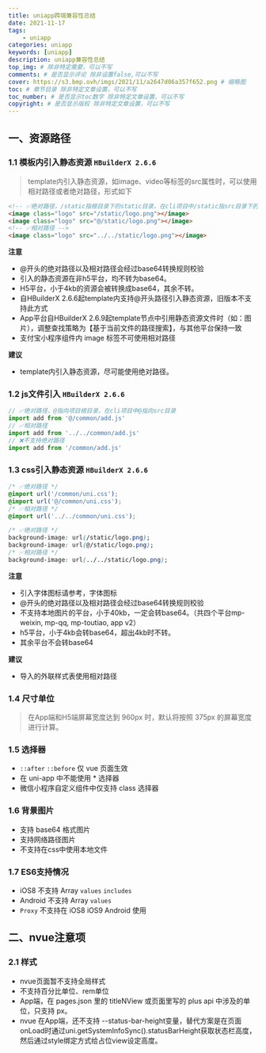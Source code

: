 ```yaml
---
title: uniapp跨端兼容性总结
date: 2021-11-17
tags: 
    - uniapp
categories: uniapp
keywords: [uniapp]
description: uniapp兼容性总结
top_img: # 除非特定需要，可以不写
comments: # 是否显示评论 除非设置false,可以不写
cover: https://s3.bmp.ovh/imgs/2021/11/a2647d06a357f652.png # 缩略图
toc: # 章节目录 除非特定文章设置，可以不写
toc_number: # 是否显示toc数字 除非特定文章设置，可以不写
copyright: # 是否显示版权 除非特定文章设置，可以不写
---
```


## 一、资源路径

### 1.1 模板内引入静态资源 `HBuilderX 2.6.6`
> template内引入静态资源，如image、video等标签的src属性时，可以使用相对路径或者绝对路径，形式如下

```html
<!-- ✅绝对路径，/static指根目录下的static目录，在cli项目中/static指src目录下的static目录 -->
<image class="logo" src="/static/logo.png"></image>
<image class="logo" src="@/static/logo.png"></image>
<!-- ✅相对路径 -->
<image class="logo" src="../../static/logo.png"></image>
```

**注意**

* @开头的绝对路径以及相对路径会经过base64转换规则校验
* 引入的静态资源在非h5平台，均不转为base64。
* H5平台，小于4kb的资源会被转换成base64，其余不转。
* 自HBuilderX 2.6.6起template内支持@开头路径引入静态资源，旧版本不支持此方式
* App平台自HBuilderX 2.6.9起template节点中引用静态资源文件时（如：图片），调整查找策略为【基于当前文件的路径搜索】，与其他平台保持一致
* 支付宝小程序组件内 image 标签不可使用相对路径

**建议**

* template内引入静态资源，尽可能使用绝对路径。


### 1.2 js文件引入 `HBuilderX 2.6.6`
```js
// ✅绝对路径，@指向项目根目录，在cli项目中@指向src目录
import add from '@/common/add.js'
// ✅相对路径
import add from '../../common/add.js'
// ❌不支持绝对路径
import add from '/common/add.js'
```


### 1.3 css引入静态资源 `HBuilderX 2.6.6`
```css
/* ✅绝对路径 */
@import url('/common/uni.css');
@import url('@/common/uni.css');
/* ✅相对路径 */
@import url('../../common/uni.css');

/* ✅绝对路径 */
background-image: url(/static/logo.png);
background-image: url(@/static/logo.png);
/* ✅相对路径 */
background-image: url(../../static/logo.png);
```

**注意**

* 引入字体图标请参考，字体图标
* @开头的绝对路径以及相对路径会经过base64转换规则校验
* 不支持本地图片的平台，小于40kb，一定会转base64。（共四个平台mp-weixin, mp-qq, mp-toutiao, app v2）
* h5平台，小于4kb会转base64，超出4kb时不转。
* 其余平台不会转base64

**建议**

* 导入的外联样式表使用相对路径


### 1.4 尺寸单位
> 在App端和H5端屏幕宽度达到 960px 时，默认将按照 375px 的屏幕宽度进行计算。


### 1.5 选择器
* `::after` `::before` 仅 vue 页面生效
* 在 uni-app 中不能使用 * 选择器
* 微信小程序自定义组件中仅支持 class 选择器


### 1.6 背景图片
* 支持 base64 格式图片
* 支持网络路径图片
* 不支持在css中使用本地文件


### 1.7 ES6支持情况
* iOS8 不支持 Array `values` `includes`
* Android 不支持 Array `values`
* `Proxy` 不支持在 iOS8	iOS9 Android 使用


## 二、nvue注意项

### 2.1 样式

* nvue页面暂不支持全局样式
* 不支持百分比单位、rem单位
* App端，在 pages.json 里的 titleNView 或页面里写的 plus api 中涉及的单位，只支持 px。
* nvue 在App端，还不支持 --status-bar-height变量，替代方案是在页面onLoad时通过uni.getSystemInfoSync().statusBarHeight获取状态栏高度，然后通过style绑定方式给占位view设定高度。



<br>
<br>
<br>
